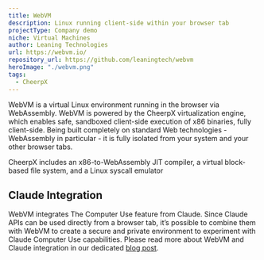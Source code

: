 ```yaml
---
title: WebVM
description: Linux running client-side within your browser tab
projectType: Company demo
niche: Virtual Machines
author: Leaning Technologies
url: https://webvm.io/
repository_url: https://github.com/leaningtech/webvm
heroImage: "./webvm.png"
tags:
  - CheerpX
---
```


WebVM is a virtual Linux environment running in the browser via WebAssembly. WebVM is powered by the CheerpX virtualization engine, which enables safe, sandboxed client-side execution of x86 binaries, fully client-side. Being built completely on standard Web technologies - WebAssembly in particular - it is fully isolated from your system and your other browser tabs.

CheerpX includes an x86-to-WebAssembly JIT compiler, a virtual block-based file system, and a Linux syscall emulator

## Claude Integration

WebVM integrates The Computer Use feature from Claude. Since Claude APIs can be used directly from a browser tab, it’s possible to combine them with WebVM to create a secure and private environment to experiment with Claude Computer Use capabilities. Please read more about WebVM and Claude integration in our dedicated [blog post](https://cheerpx.io/blog/webvm-claude).
